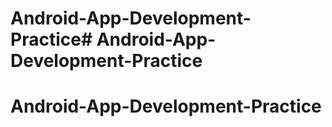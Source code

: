 # Android-App-Development-Practice# Android-App-Development-Practice
# Android-App-Development-Practice
